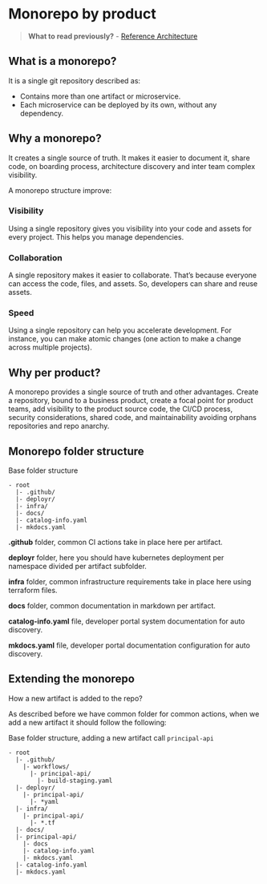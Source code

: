 # Monorepo by product

> **What to read previously?** - [Reference Architecture](index.md)

## What is a monorepo?

It is a single git repository described as:

- Contains more than one artifact or microservice.
- Each microservice can be deployed by its own, without any dependency.

## Why a monorepo?

It creates a single source of truth. It makes it easier to document it, share code, on boarding process, architecture discovery and inter team complex visibility.

A monorepo structure improve:

### Visibility

Using a single repository gives you visibility into your code and assets for every project. This helps you manage dependencies.

### Collaboration

A single repository makes it easier to collaborate. That’s because everyone can access the code, files, and assets. So, developers can share and reuse assets.

### Speed

Using a single repository can help you accelerate development. For instance, you can make atomic changes (one action to make a change across multiple projects).

## Why per product?

A monorepo provides a single source of truth and other advantages. Create a repository, bound to a business product, create a focal point for product teams, add visibility to the product source code, the CI/CD process, security considerations, shared code, and maintainability avoiding orphans repositories and repo anarchy.

## Monorepo folder structure

Base folder structure

```code
- root
  |- .github/
  |- deployr/
  |- infra/
  |- docs/
  |- catalog-info.yaml
  |- mkdocs.yaml
```

**.github** folder, common CI actions take in place here per artifact.

**deployr** folder, here you should have kubernetes deployment per namespace divided per artifact subfolder.

**infra** folder, common infrastructure requirements take in place here using terraform files.

**docs** folder, common documentation in markdown per artifact.

**catalog-info.yaml** file, developer portal system documentation for auto discovery.

**mkdocs.yaml** file, developer portal documentation configuration for auto discovery.

## Extending the monorepo

How a new artifact is added to the repo?

As described before we have common folder for common actions, when we add a new artifact it should follow the following:

Base folder structure, adding a new artifact call `principal-api`

```code
- root
  |- .github/
    |- workflows/
      |- principal-api/
        |- build-staging.yaml
  |- deployr/
    |- principal-api/
      |- *yaml
  |- infra/
    |- principal-api/
      |- *.tf
  |- docs/
  |- principal-api/
    |- docs
    |- catalog-info.yaml
    |- mkdocs.yaml
  |- catalog-info.yaml
  |- mkdocs.yaml
```

